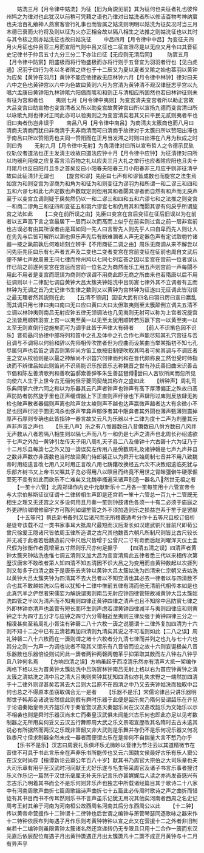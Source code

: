 <!-- { "loadSidebar": true } -->
　　姑洗三月【月令律中姑洗】为征【旧为角説见前】其为征何也夫征者礼也彼伶州鸠之为律对也此犹汉以前稍可凭藉之语也乃律对曰姑洗者所以修洁百物考神纳賔也夫洽百礼飨神人燕賔客皆行礼事也而皆属之姑洗则明明以姑洗为征矣况时当三月木德已衰而火符将及则以征为火亦正相合故以隔八相生之法推之则姑洗征也以其时与其令核之则亦姑洗征也故曰姑洗征
　　中吕四月【月令律中中吕】为变征夫四月火月征也仲吕亚三月而宣阳气则中吕又征也二征宣泄尽是以无应又月令曰其音征史记律书于仲吕五寸九分三分二下亦注曰征【无应则无清后同】
　　防賔五月【月令律中防賔】阳盛极而将行物盛极而亦将行则于五音宜为羽羽者行也【见白虎通】况羽于四行为冬以冬者隂之终也于十二辰又为夏以夏者又隂之始也葢羽以黄钟为应矣【黄钟在羽月】黄钟不能应他律故无应林钟六月【月令律中林钟】律对曰夫六中之色也黄钟宫以六中为色故曰黄则六月为宫清为黄钟清不观汉律歴志乎宫以九唱六孟康曰黄钟阳九林钟隂六阳倡而隂和和则正与清相应所固然也若曰林钟征则未有征为宫和者也
　　夷则七月【月令律中夷则】为变宫清夫变宫者所以助正宫故大吕变宫曰助宣物也变宫清者又所以助变宫故黄钟宫曰所以宣扬九德而变宫清曰所以咏歌九则也律对正同此亦可以验夷则之为变宫清矣若其又曰平民无贰则夷者平也旧曰夷者伤岂非误乎
　　南吕八月【月令律中南吕】为商清夫太簇商也而八月曰清商夫清商而犹曰非商清乎夫非商清而可曰清商乎故律对于太簇曰所以赞阳出滞也于南吕曰所以赞阳秀也夫同一赞阳而在正月当发滞之时则曰出滞在八月为秋成之时则曰秀
　　无射九月【月令律中无射】为角清律对曰所以宣布哲人之令德示民轨仪轨仪者道法也正主发清主收故曰道法应钟十月【月令律中应钟】为征清律对曰所以均器利用俾之应复葢言洽百物之礼以应夫三月大礼之举行也应者隂应阳也且夫十月隂月也反曰阳月且冬之首矣反曰小阳春夫阳春三月小阳春非三月应乎则非征清乎故曰此征清非无谓也
　　【旋宫和谬】先臣曰七声有和谬皆成数也而旋宫之法生焉如宫为和则变宫为谬商为和角为和征为和则变征为谬羽为和所谓一和二谬三和四和五和六谬七和此七声定数也声数既定则但用其和者閟其谬者而自然有和声而无戾声至于以变宫立调则疑于戾矣然仍以一和二谬三和四和五和六谬七和之法推之则变宫一和商二谬角三和征四和变征五和羽六谬宫七和仍用其和而閟其谬有何戾乎所谓旋宫之法如此
　　【二变在前所误之由】先臣曰变宫在宫后变征在征后旧误以为在前者以五声高下言之宫最居下一层而以次而髙而上似乎在前实则过宫之前一层非宫前也古误必有由其所误者由是耳如同一先人曰言智先人则先乎人曰自卑而先人则让人在先先与后皆可解所以溷也但乐声先后有断难溷者人声无定器色声有定试取匏竹诸器一按之孰前孰后何难顷刻立辨乎【不用商征二调之由】周乐无商调从来不解尝以问先臣先臣曰乐有七声者五声及二变也二变者变宫在宫前变征在征前也周自文武后便不解七声故周景王问七律而伶州鸠以七同七列妄荅之因以变宫在宫前一位者误认作已前之前遂列变宫在宫后而宫前一位名之为商然而乐工用五声则宫前一声每閟不用此不用者是变宫而既误为商则亦误谓不用商此即无商之所由来也若隋唐以后不用征调则以十二律配七调自黄钟大吕太簇夹钟姑洗中吕防賔七律外其不立调者有五而林钟为无调之首乃史记律书生律之数则又以黄钟为宫林钟为征遂曰无征调此皆沿误之最无理者然其説则在此
　　【五清不领调】国语大武有四名曰羽曰厉曰宣曰嬴乱而其调只用七律曰夷曰南曰无曰应曰黄曰大曰太但取夷则至太簇颠倒立调夫五清不立调以林钟夷则南吕无射应钟五律无领调法也几见夷则无射可以称为上宫者况旋宫之法皆用顺转羽宣上宫一以夷至黄一以无至太犹用顺转若厉嬴下宫一以黄至夷一以太至无则直倒行逆施矣而可为调乎此皆于声律大有碍者
　　【前人不识笛色因不识乐】晋荀朂问协律中郎将列和笛中之孔及体中之孔合作七声能尽知其孔穴宫征与否且调与不调将以何验和辞以先师相传吹笛者但为应曲而设某曲当举某指初不知七孔尽属何声也若笛之调否则第仰尚方笛工依按旧制便吹取其鸣者可矣其调与不调匠者主之安从校验则是以朂之神解尚不识笛穴何律而列和在晋代颇称良工然但受时师指诀而不辨律吕如此则笛尚不识焉能识乐按晋乐志称魏晋之世有孙氏善旧曲宋识善击节倡和陈左善清歌列和善吹笛郝索善弹筝朱生善琵琶傅尝曰人苦钦所闻而忽所见向使六人生于上世今古无俪何但牙夔同契哉其称许之盛如此
　　【辨钟声】周礼司乐典同掌六律六同之和以为乐器其云凡声者钟声也钟声有髙下厚薄偏正之殊故曰髙声防防者防然旋于里也正声缓谓器上下正直则声纡徐也下声肆形过庳则反放肆无拘检也陂声散者器偏则声离也险声敛太峻则声不越也达声嬴微声韽者达大有余微小不足也回声衍过于圜无鸿杀也侈声笮弇声郁侈者其中陿弇者其外閟也薄声甄薄则震掉厚声石厚则专确也此皆指钟一器言故又云凡为乐器以十二律为度十二声为剂量其云声非声音之声也
　　【乐无八声】乐之有八惟器数曰八音儛数曰八佾方数曰八风并无声数从八者若隔八相生则以隔七声而八与一和仍是七声之清声也北周长孙绍逺欲于七声之外加一黄钟引左传天子用八周礼天子县二八及倕钟十六古磬十六为证乃于十二月乐县每簴七之外又加一簴误矣左传用八是佾数周礼及诸钟磬是七声九声并县之数非声数亦非簴数也当时故梁黄门侍郎裴正以为舜开七始周制七音并不用八致魏帝时用绍逺言改七用八又时用正言改八用七踌躇改换经五六次不决致绍逺临死犹与乐部齐树书又上帝书又嘱其子览必得用八以瞑目而终竟不用世之冐眯彊僻牛硬豕倔至死不变有如此而欲乐不亡难矣又北魏李搔遍采诸声别造一器名八然世无祖之者
　　【一笙十六管】北周郑译作内史中允献新乐十二月各一笙每笙用十六管宣帝令与大宗伯斛斯征议征谓十二律转相生声即是还宫若一笙十六管总一百九十二管既无相生之理又无还宫之义多设何用且月奏一笙则钟鼓诸色各须一十有二必须于庙庭之外更辟阶墀增修廊宇方可陈列如谓笙管之外不须加造则乐之损益岂系于笙于是罢献
　　【十五等尺】蔡氏新书备列汉后诸尺而无所稽覈通考分作十五等尺且校订倍析是徒夸该载不过一类书家事耳大抵周尺最短而汉后渐长如汉建武铜尺晋前尺即荀公曾尺徐爰王隠诸尺皆依周玉律所造谓之古尺其他魏晋六朝凡所制尺则皆比古尺较长并无减于此者若后魏造前尺中尺后尺皆增于公曾尺二寸有竒而后赵刘曜浑天仪土圭尺假为张衡作者竟增至五寸然则乐尺亦何足据乎
　　【四清五清之误】四清声者黄钟太簇夹钟姑洗也惟七调五清则又加大吕为变宫清焉此五律者悉三代以来相传次第歴汉唐宋不敢改者第人知四清不知五清因不识大吕之为变用而自黄钟数起以次捱列则又每多于四清之数于是唐乐去夹钟以黄钟大吕太簇姑洗为四清宋仁宗朝又去姑洗以黄钟大吕太簇夹钟为四清其不去大吕者以不知变清也其必去一律者以与四清数不合也其不敢越姑洗以后者以犹知十二律中惟前五律有清而他无清前代相传本如是也此真饩羊之俨然者宋儒妄为解説谓夷则南吕无射应钟四律管短故减黄钟大吕太簇姑洗四管之半以为清声而不知夷则四律正黄钟四律之清声也且不知除中吕防賔七律之外即林钟亦清声也盖管有短长而环生则声虑若谓黄钟四律减半与夷则四律应和则黄钟之半为四寸五分才与应钟之四寸六分零相近至夷则三律反强于黄钟四律三分之一相凌甚矣至若周礼小胥注有钟磬二八十六枚一簴之说臆谓十二律外复加四清为十六则不知十二之中已有五清若再加四清则九清矣其说之不可准则如此【二八之误】周礼钟磬二八十六枚而在一簴则谓之堵十六枚者分九清七律而并列之也九与七十六也其分之则一为声一为调也说者不晓其义谓乐有八音倍而设之故十六则妄诞极矣八音乐器数也乐器倍设则试问此一簴者两钟两磬两匏革乎抑第取其数而左八钟右八钟乎且八钟何名焉
　　【方响四清之误】方响虽起于西凉清乐然亦有清声大抵一架编作两格下格以左为首黄钟太簇姑洗中吕防賔林钟南吕无射上格以右为首应钟黄钟之清太簇之清姑洗之清中吕之清大吕夷则夹钟其犹知四清似亦礼失求野之一端然加四清于十二律外则谬甚矣若其去大吕则大吕原不在四清之中乃又去夹钟姑洗而独取中吕何也总之不得原本虽窃取偶合无一是者
　　【乐器不是乐】宋儒论律吕只讲乐器明郑世子韩邦竒诸说皆然信此则假有舜时乐器于此便是韶乐矣乃隋何妥谓韶乐在齐见于论语秦始皇帝灭齐韶乐传于秦官暨汉髙灭秦韶乐尚在汉汉髙改韶乐为文始乐以示不相袭也则是舜时乐器汉尚未亡而秦皇汉武俱未闻能兴古乐何也即此亦足以见考数制器之无所用矣何妥又云汉五行舞即周大武之乐文景昭宣歴改其名隋时去古未逺其说必有所据然而两汉之乐既非箫韶又非大武则是乐舞并存仍不是乐何况乐器又何况铢黍尺寸但求制器全然未成一器者而便谓古乐在是抑何不自揣量大言不慙乃尔乎
　　【乐书不是乐】汉志曰周衰礼乐俱坏乐尤微眇以音律为节注云以其道精微节在音律不可具于书此言乐全在声非乐书所能传也又云六国魏文侯最好古乐有乐人窦公在汉文时尚存【桓谭新论云窦公年百八十岁】献其书乃周官大宗伯之大司乐章也夫大司乐章有用乎至汉武时河间献王尤好乐遂与毛生等采周官及诸子书言乐事者搜讨乐义作乐记一篇然于汉世乐毫厘无补夫乐记言乐亦甚娓娓后人读之亦尚发奋感兴有志古乐乃明着其书而全不是乐何则非乐声也独志中所载诸经篇目其于歌诗二十八家中有河南周歌声曲折七篇周歌謡诗声曲折七十五篇此必传周时歌诗之声之曲折而惜徒有其书目而书不传耳然则乐书不言声虽乐记犹无用况其他矣河南者西周之名史记周考王封其弟于河南为河南桓公故西周名河南其后分东西周公以此
　　【十二钟】传以黄帝命营援作十二钟谓十二律钟也后世谓之编钟与箫管琴瑟同逐歌咏之器宋作十二特钟依辰布列每遇子月作乐则考黄钟特钟以宣之此又在营援十二之外者非旧制矣若十二编钟则虽限黄钟太簇诸名然还宫递转仍无专限且只用十二合作一簴而东汉元嘉后依辰配位每遇子月出黄钟簴遇正月出太簇簴凡十二簴不成正月黄钟与十二月有异声乎
